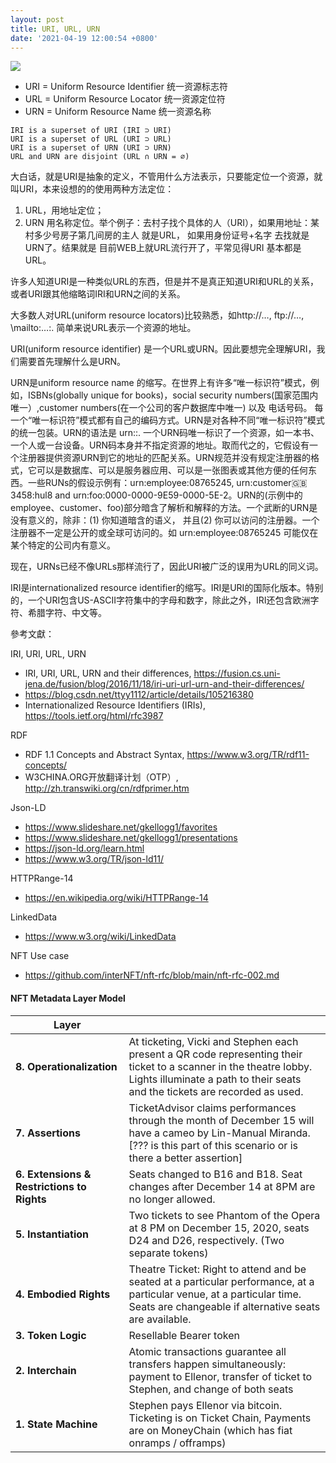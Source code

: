 ```yaml
---
layout: post
title: URI, URL, URN
date: '2021-04-19 12:00:54 +0800'
---
```


![](https://i.imgur.com/YcdVaKb.png)
* URI = Uniform Resource Identifier 统一资源标志符
* URL = Uniform Resource Locator 统一资源定位符
* URN = Uniform Resource Name 统一资源名称

```
IRI is a superset of URI (IRI ⊃ URI)
URI is a superset of URL (URI ⊃ URL)
URI is a superset of URN (URI ⊃ URN)
URL and URN are disjoint (URL ∩ URN = ∅)
```
 
大白话，就是URI是抽象的定义，不管用什么方法表示，只要能定位一个资源，就叫URI，本来设想的的使用两种方法定位：
1. URL，用地址定位；
2. URN 用名称定位。举个例子：去村子找个具体的人（URI），如果用地址：某村多少号房子第几间房的主人 就是URL， 如果用身份证号+名字 去找就是URN了。结果就是 目前WEB上就URL流行开了，平常见得URI 基本都是URL。

许多人知道URI是一种类似URL的东西，但是并不是真正知道URI和URL的关系，或者URI跟其他缩略词IRI和URN之间的关系。

大多数人对URL(uniform resource locators)比较熟悉，如http://…, ftp://…, \mailto:…​:. 简单来说URL表示一个资源的地址。

URI(uniform resource identifier) 是一个URL或URN。因此要想完全理解URI，我们需要首先理解什么是URN。

URN是uniform resource name 的缩写。在世界上有许多“唯一标识符”模式，例如，ISBNs(globally unique for books)，social security numbers(国家范围内唯一）,customer numbers(在一个公司的客户数据库中唯一) 以及 电话号码。 每一个“唯一标识符”模式都有自己的编码方式。URN是对各种不同“唯一标识符”模式的统一包装。URN的语法是 urn:<scheme-name>:<unique-identifier>. 一个URN码唯一标识了一个资源，如一本书、一个人或一台设备。URN码本身并不指定资源的地址。取而代之的，它假设有一个注册器提供资源URN到它的地址的匹配关系。URN规范并没有规定注册器的格式，它可以是数据库、可以是服务器应用、可以是一张图表或其他方便的任何东西。一些RUNs的假设示例有：urn:employee:08765245, urn:customer:uk:3458:hul8 and urn:foo:0000-0000-9E59-0000-5E-2。URN的<scheme-name>(示例中的employee、customer、foo)部分暗含了解析和解释<unique-identifier>的方法。一个武断的URN是没有意义的，除非：(1) 你知道<scheme-name>暗含的语义， 并且(2) 你可以访问<scheme-name>的注册器。一个注册器不一定是公开的或全球可访问的。如 urn:employee:08765245 可能仅在某个特定的公司内有意义。

现在，URNs已经不像URLs那样流行了，因此URI被广泛的误用为URL的同义词。

IRI是internationalized resource identifier的缩写。IRI是URI的国际化版本。特别的，一个URI包含US-ASCII字符集中的字母和数字，除此之外，IRI还包含欧洲字符、希腊字符、中文等。


參考文獻：

IRI, URI, URL, URN
* IRI, URI, URL, URN and their differences, https://fusion.cs.uni-jena.de/fusion/blog/2016/11/18/iri-uri-url-urn-and-their-differences/
* https://blog.csdn.net/ttyy1112/article/details/105216380
*  Internationalized Resource Identifiers (IRIs), https://tools.ietf.org/html/rfc3987

RDF
* RDF 1.1 Concepts and Abstract Syntax, https://www.w3.org/TR/rdf11-concepts/
* W3CHINA.ORG开放翻译计划（OTP）, http://zh.transwiki.org/cn/rdfprimer.htm

Json-LD
* https://www.slideshare.net/gkellogg1/favorites
* https://www.slideshare.net/gkellogg1/presentations
* https://json-ld.org/learn.html
* https://www.w3.org/TR/json-ld11/


HTTPRange-14
* https://en.wikipedia.org/wiki/HTTPRange-14

LinkedData
* https://www.w3.org/wiki/LinkedData

NFT Use case
* https://github.com/interNFT/nft-rfc/blob/main/nft-rfc-002.md

#### NFT Metadata Layer Model
| Layer |  |
|-----|------|
| **8. Operationalization** | At ticketing, Vicki and Stephen each present a QR code representing their ticket to a scanner in the theatre lobby. Lights illuminate a path to their seats and the tickets are recorded as used. |
| **7. Assertions** | TicketAdvisor claims performances through the month of December 15 will have a cameo by Lin-Manual Miranda. [??? is this part of this scenario or is there a better assertion] | 
| **6. Extensions &    Restrictions to Rights** | Seats changed to B16 and B18. Seat changes after December 14 at 8PM are no longer allowed. | 
| **5. Instantiation** | Two tickets to see Phantom of the Opera at 8 PM on December 15, 2020, seats D24 and D26, respectively. (Two separate tokens) |  
| **4. Embodied Rights** | Theatre Ticket: Right to attend and be seated at a particular performance, at a particular venue, at a particular time. Seats are changeable if alternative seats are available. |
| **3. Token Logic** | Resellable Bearer token | 
| **2. Interchain** | Atomic transactions guarantee all transfers happen simultaneously: payment to Ellenor, transfer of ticket to Stephen, and change of both seats | 
| **1. State Machine** | Stephen pays Ellenor via bitcoin. Ticketing is on Ticket Chain, Payments are on MoneyChain (which has fiat onramps / offramps) |
